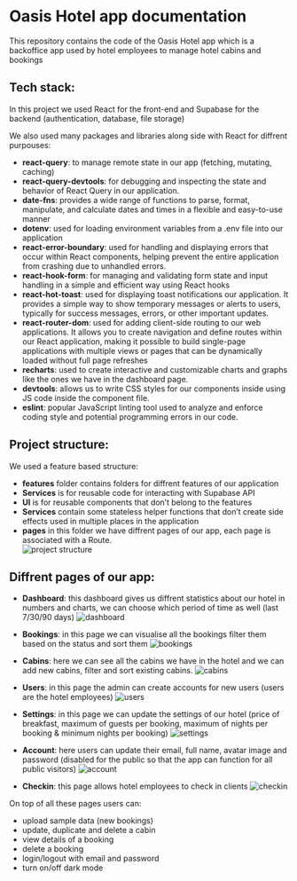 # Oasis Hotel app documentation

This repository contains the code of the Oasis Hotel app which is a backoffice app used by hotel employees to manage hotel cabins and bookings

## Tech stack:

In this project we used React for the front-end and Supabase for the backend (authentication, database, file storage)

We also used many packages and libraries along side with React for diffrent purpouses:

- **react-query**: to manage remote state in our app (fetching, mutating, caching)
- **react-query-devtools**: for debugging and inspecting the state and behavior of React Query in our application.
- **date-fns**: provides a wide range of functions to parse, format, manipulate, and calculate dates and times in a flexible and easy-to-use manner
- **dotenv**: used for loading environment variables from a .env file into our application
- **react-error-boundary**: used for handling and displaying errors that occur within React components, helping prevent the entire application from crashing due to unhandled errors.
- **react-hook-form**: for managing and validating form state and input handling in a simple and efficient way using React hooks
- **react-hot-toast**: used for displaying toast notifications our application. It provides a simple way to show temporary messages or alerts to users, typically for success messages, errors, or other important updates.
- **react-router-dom**: used for adding client-side routing to our web applications. It allows you to create navigation and define routes within our React application, making it possible to build single-page applications with multiple views or pages that can be dynamically loaded without full page refreshes
- **recharts**: used to create interactive and customizable charts and graphs like the ones we have in the dashboard page.
- **devtools**: allows us to write CSS styles for our components inside using JS code inside the component file.
- **eslint**: popular JavaScript linting tool used to analyze and enforce coding style and potential programming errors in our code.

## Project structure:

We used a feature based structure:

- **features** folder contains folders for diffrent features of our application
- **Services** is for reusable code for interacting with Supabase API
- **UI** is for reusable components that don’t belong to the features
- **Services** contain some stateless helper functions that don’t create side effects used in multiple places in the application
- **pages** in this folder we have diffrent pages of our app, each page is associated with a Route.  
  ![project structure](https://github.com/ayoub-oufqir/Oasis_Hotel/assets/76181917/759fd90d-c318-4f03-8425-8084364084a5)

## Diffrent pages of our app:

- **Dashboard**: this dashboard gives us diffrent statistics about our hotel in numbers and charts, we can choose which period of time as well (last 7/30/90 days)
  ![dashboard](https://github.com/ayoub-oufqir/Oasis_Hotel/assets/76181917/e3967b2e-5717-4f52-8354-8b581e93ae34)

- **Bookings**: in this page we can visualise all the bookings filter them based on the status and sort them
  ![bookings](https://github.com/ayoub-oufqir/Oasis_Hotel/assets/76181917/3fb7af7d-50b4-4347-ac86-3b570586af9b)

- **Cabins**: here we can see all the cabins we have in the hotel and we can add new cabins, filter and sort existing cabins.
  ![cabins](https://github.com/ayoub-oufqir/Oasis_Hotel/assets/76181917/962c65ef-b503-45f1-9e68-19008b753111)

- **Users**: in this page the admin can create accounts for new users (users are the hotel employees)
  ![users](https://github.com/ayoub-oufqir/Oasis_Hotel/assets/76181917/db326d56-bfb0-4167-a248-a3e5762c2f35)

- **Settings**: in this page we can update the settings of our hotel (price of breakfast, maximum of guests per booking, maximum of nights per booking & minimum nights per booking)
  ![settings](https://github.com/ayoub-oufqir/Oasis_Hotel/assets/76181917/06b476ec-0e98-4b0c-9130-8cebf77deeae)

- **Account**: here users can update their email, full name, avatar image and password (disabled for the public so that the app can function for all public visitors)
  ![account](https://github.com/ayoub-oufqir/Oasis_Hotel/assets/76181917/33efbc0f-ce67-4dfc-ae60-404633b92435)

- **Checkin**: this page allows hotel employees to check in clients
  ![checkin](https://github.com/ayoub-oufqir/Oasis_Hotel/assets/76181917/b9476524-97d8-4a9d-bd7b-2292c141ad0d)

On top of all these pages users can:

- upload sample data (new bookings)
- update, duplicate and delete a cabin
- view details of a booking
- delete a booking
- login/logout with email and password
- turn on/off dark mode
